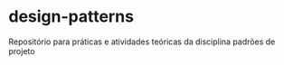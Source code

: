 # design-patterns
Repositório para práticas e atividades teóricas da disciplina padrões de projeto 
